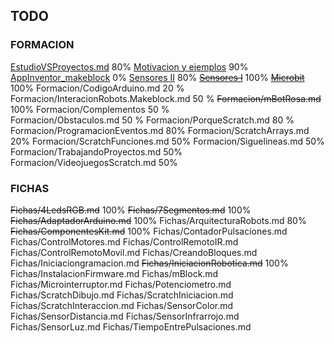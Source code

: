 ## TODO

### FORMACION
[EstudioVSProyectos.md](./Formacion/EstudioVSProyectos.md) 80%
[Motivacion y ejemplos](./Formacion/MotivacionEjemplos.md) 90%
[AppInventor_makeblock](./AppInventor/AppInventor_makeblock.md) 0% 
[Sensores II](./Formacion/Sensores_I.md) 80%
~~[Sensores I](./Formacion/Sensores_II.md)~~ 100%
~~[Microbit](./Microbit/Microbit.md)~~  100%
Formacion/CodigoArduino.md 20 %
Formacion/InteracionRobots.Makeblock.md 50 %
~~Formacion/mBotRosa.md~~ 100%
Formacion/Complementos 50 %  
Formacion/Obstaculos.md 50 %
Formacion/PorqueScratch.md 80 %
Formacion/ProgramacionEventos.md 80%
Formacion/ScratchArrays.md  20%
Formacion/ScratchFunciones.md  50%
Formacion/Siguelineas.md  50%
Formacion/TrabajandoProyectos.md  50%
Formacion/VideojuegosScratch.md  50%

### FICHAS

~~Fichas/4LedsRGB.md~~ 100%
~~Fichas/7Segmentos.md~~ 100%
~~Fichas/AdaptadorArduino.md~~ 100%
Fichas/ArquitecturaRobots.md 80%
~~Fichas/ComponentesKit.md~~ 100%
Fichas/ContadorPulsaciones.md
Fichas/ControlMotores.md
Fichas/ControlRemotoIR.md
Fichas/ControlRemotoMovil.md
Fichas/CreandoBloques.md
Fichas/Iniciaciongramacion.md
~~Fichas/IniciacionRobotica.md~~ 100%
Fichas/InstalacionFirmware.md
Fichas/mBlock.md
Fichas/Microinterruptor.md
Fichas/Potenciometro.md
Fichas/ScratchDibujo.md
Fichas/ScratchIniciacion.md
Fichas/ScratchInteraccion.md
Fichas/SensorColor.md
Fichas/SensorDistancia.md
Fichas/SensorInfrarrojo.md
Fichas/SensorLuz.md
Fichas/TiempoEntrePulsaciones.md


